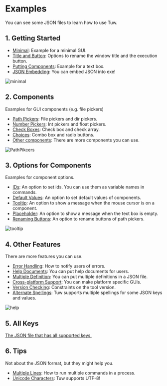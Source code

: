 # Examples

You can see some JSON files to learn how to use Tuw.

## 1. Getting Started

-   [Minimal](./get_start/minimal/): Example for a minimal GUI.
-   [Title and Button](./get_start/title_button/): Options to rename the window title and the execution button.
-   [Putting Components](./get_start/put_component/): Example for a text box.
-   [JSON Embedding](./get_start/json_embed): You can embed JSON into exe!

![minimal](https://github.com/matyalatte/tuw/assets/69258547/7be563b8-1ee0-4500-94c4-5ca575ad185f)  

## 2. Components

Examples for GUI components (e.g. file pickers)

-   [Path Pickers](./components/path_pickers/): File pickers and dir pickers.
-   [Number Pickers](./components/num_pickers/): Int pickers and float pickers.
-   [Check Boxes](./components/check_boxes/): Check box and check array.
-   [Choices](./components/choices/): Combo box and radio buttons.
-   [Other components](./components/other_components/): There are more components you can use.

![PathPikcers](https://github.com/matyalatte/tuw/assets/69258547/47bf541f-7ac4-465b-8bff-512c48d9d2a9)  

## 3. Options for Components

Examples for component options.

-   [IDs](./comp_options/id/): An option to set ids. You can use them as variable names in commands.
-   [Default Values](./comp_options/default/):  An option to set default values of components.
-   [Tooltip](./comp_options/tooltip/): An option to show a message when the mouse cursor is on a component.
-   [Placeholder](./comp_options/placeholder/): An option to show a message when the text box is empty.
-   [Renaming Buttons](./comp_options/button/): An option to rename buttons of path pickers.

![tooltip](https://github.com/matyalatte/tuw/assets/69258547/8c7244ee-48ce-4492-973c-a3e6c628b8ed)  

## 4. Other Features

There are more features you can use.

-   [Error Handling](./other_features/error/): How to notify users of errors.
-   [Help Documents](./other_features/help/): You can put help documents for users.
-   [Multiple Definition](./other_features/multiple/): You can put multiple definitions in a JSON file.
-   [Cross-platform Support](./other_features/cross_platform): You can make platform specific GUIs.
-   [Version Checking](./other_features/version_check/): Constraints on the tool version.
-   [Alternate Spellings](./other_features/alternate_spellings/): Tuw supports multiple spellings for some JSON keys and values.

![help](https://github.com/matyalatte/tuw/assets/69258547/e408a179-6f9f-4769-ab3d-57f87d392a4f)  

## 5. All Keys

[The JSON file that has all supported keys.](./all_keys/)  

## 6. Tips

Not about the JSON format, but they might help you.

-   [Multiple Lines](./tips/multi_lines): How to run multiple commands in a process.
-   [Unicode Characters](./tips/unicode): Tuw supports UTF-8!
